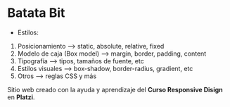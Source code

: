 # Batata Bit

- Estilos:
1. Posicionamiento --> static, absolute, relative, fixed
2. Modelo de caja (Box model) --> margin, border, padding, content
3. Tipografía --> tipos, tamaños de fuente, etc
4. Estilos visuales --> box-shadow, border-radius, gradient, etc
5. Otros --> reglas CSS y más

Sitio web creado con la ayuda y aprendizaje del **Curso Responsive Disign** en **Platzi**.
